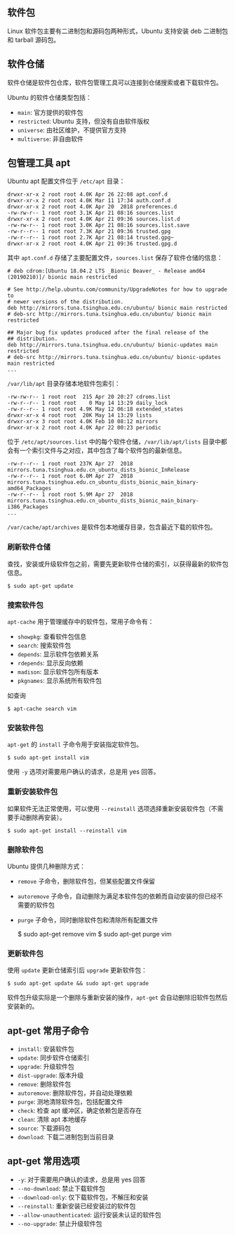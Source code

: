 
## 软件包
Linux 软件包主要有二进制包和源码包两种形式，Ubuntu 支持安装 deb 二进制包和 tarball 源码包。

## 软件仓储
软件仓储是软件包仓库，软件包管理工具可以连接到仓储搜索或者下载软件包。

Ubuntu 的软件仓储类型包括：

- `main`: 官方提供的软件包
- `restricted`: Ubuntu 支持，但没有自由软件版权
- `universe`: 由社区维护，不提供官方支持
- `multiverse`: 非自由软件


## 包管理工具 apt

Ubuntu apt 配置文件位于 `/etc/apt` 目录：

    drwxr-xr-x 2 root root 4.0K Apr 26 22:08 apt.conf.d
    drwxr-xr-x 2 root root 4.0K Mar 11 17:34 auth.conf.d
    drwxr-xr-x 2 root root 4.0K Apr 20  2018 preferences.d
    -rw-rw-r-- 1 root root 3.1K Apr 21 08:16 sources.list
    drwxr-xr-x 2 root root 4.0K Apr 21 09:36 sources.list.d
    -rw-rw-r-- 1 root root 3.0K Apr 21 08:16 sources.list.save
    -rw-r--r-- 1 root root 7.3K Apr 21 09:36 trusted.gpg
    -rw-r--r-- 1 root root 2.7K Apr 21 08:14 trusted.gpg~
    drwxr-xr-x 2 root root 4.0K Apr 21 09:36 trusted.gpg.d

其中 `apt.conf.d` 存储了主要配置文件，`sources.list` 保存了软件仓储的信息：

    # deb cdrom:[Ubuntu 18.04.2 LTS _Bionic Beaver_ - Release amd64 (20190210)]/ bionic main restricted

    # See http://help.ubuntu.com/community/UpgradeNotes for how to upgrade to
    # newer versions of the distribution.
    deb http://mirrors.tuna.tsinghua.edu.cn/ubuntu/ bionic main restricted
    # deb-src http://mirrors.tuna.tsinghua.edu.cn/ubuntu/ bionic main restricted

    ## Major bug fix updates produced after the final release of the
    ## distribution.
    deb http://mirrors.tuna.tsinghua.edu.cn/ubuntu/ bionic-updates main restricted
    # deb-src http://mirrors.tuna.tsinghua.edu.cn/ubuntu/ bionic-updates main restricted
    ...

`/var/lib/apt` 目录存储本地软件包索引：

    -rw-rw-r-- 1 root root  215 Apr 20 20:27 cdroms.list
    -rw-r--r-- 1 root root    0 May 14 13:29 daily_lock
    -rw-r--r-- 1 root root 4.9K May 12 06:18 extended_states
    drwxr-xr-x 4 root root  20K May 14 13:29 lists
    drwxr-xr-x 3 root root 4.0K Feb 10 08:12 mirrors
    drwxr-xr-x 2 root root 4.0K Apr 22 00:23 periodic

位于 `/etc/apt/sources.list` 中的每个软件仓储，`/var/lib/apt/lists` 目录中都会有一个索引文件与之对应，其中包含了每个软件包的最新信息。

    -rw-r--r-- 1 root root 237K Apr 27  2018 mirrors.tuna.tsinghua.edu.cn_ubuntu_dists_bionic_InRelease
    -rw-r--r-- 1 root root 6.0M Apr 27  2018 mirrors.tuna.tsinghua.edu.cn_ubuntu_dists_bionic_main_binary-amd64_Packages
    -rw-r--r-- 1 root root 5.9M Apr 27  2018 mirrors.tuna.tsinghua.edu.cn_ubuntu_dists_bionic_main_binary-i386_Packages
    ...

`/var/cache/apt/archives` 是软件包本地缓存目录，包含最近下载的软件包。

### 刷新软件仓储

查找，安装或升级软件包之前，需要先更新软件仓储的索引，以获得最新的软件包信息。

    $ sudo apt-get update

### 搜索软件包

`apt-cache` 用于管理缓存中的软件包，常用子命令有：

- `showpkg`: 查看软件包信息
- `search`: 搜索软件包
- `depends`: 显示软件包依赖关系
- `rdepends`: 显示反向依赖
- `madison`: 显示软件包所有版本
- `pkgnames`: 显示系统所有软件包

如查询

    $ apt-cache search vim

### 安装软件包
`apt-get` 的 `install` 子命令用于安装指定软件包。

    $ sudo apt-get install vim

使用 `-y` 选项对需要用户确认的请求，总是用 yes 回答。

### 重新安装软件包
如果软件无法正常使用，可以使用 `--reinstall` 选项选择重新安装软件包（不需要手动删除再安装）。

    $ sudo apt-get install --reinstall vim

### 删除软件包
Ubuntu 提供几种删除方式：

- `remove` 子命令，删除软件包，但某些配置文件保留
- `autoremove` 子命令，自动删除为满足本软件包的依赖而自动安装的但已经不需要的软件包
- `purge` 子命令，同时删除软件包和清除所有配置文件

    $ sudo apt-get remove vim
    $ sudo apt-get purge vim

### 更新软件包
使用 `update` 更新仓储索引后 `upgrade` 更新软件包：

    $ sudo apt-get update && sudo apt-get upgrade

软件包升级实际是一个删除与重新安装的操作，`apt-get` 会自动删除旧软件包然后安装新的。

## apt-get 常用子命令

- `install`: 安装软件包
- `update`: 同步软件仓储索引
- `upgrade`: 升级软件包
- `dist-upgrade`: 版本升级
- `remove`: 删除软件包
- `autoremove`: 删除软件包，并自动处理依赖
- `purge`: 测地清除软件包，包括配置文件
- `check`: 检查 apt 缓冲区，确定依赖包是否存在
- `clean`: 清除 apt 本地缓存
- `source`: 下载源码包
- `download`: 下载二进制包到当前目录


## apt-get 常用选项

- `-y`: 对于需要用户确认的请求，总是用 yes 回答
- `--no-download`: 禁止下载软件包
- `--download-only`: 仅下载软件包，不解压和安装
- `--reinstall`: 重新安装已经安装过的软件包
- `--allow-unauthenticated`: 运行安装未认证的软件包
- `--no-upgrade`: 禁止升级软件包